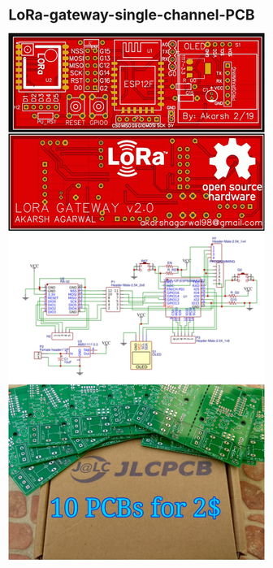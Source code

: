 # LoRa-gateway-single-channel-PCB

![alt text](https://github.com/akarsh98/LoRa-gateway-single-channel-PCB/blob/master/images/PCB_FRONT.JPG?raw=true)
![alt text](https://github.com/akarsh98/LoRa-gateway-single-channel-PCB/blob/master/images/PCB_BACK.JPG?raw=true)
![alt text](https://github.com/akarsh98/LoRa-gateway-single-channel-PCB/blob/master/images/Schematic.JPG?raw=true)
![alt text](https://github.com/akarsh98/LoRa-gateway-single-channel-PCB/blob/master/images/JLCPCB_AD.jpg?raw=true)
